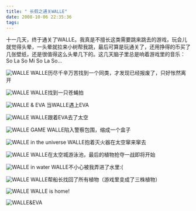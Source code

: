 ```yaml
---
title: " 长假之通关WALLE"
date: 2008-10-06 22:35:36
tags:
---
```


十一几天，终于通关了WALLE。我真是不擅长这类需要跳来跳去的游戏，玩会儿就觉得头晕，一头晕就拉来小树帮我跳，最后可算是玩通关了，还用挣得的币买了几张壁纸，还是很值得这么头晕几下的。这几天脑子里总是响着游戏里的音乐：So La So Mi So La So... 

![WALLE](../../../images/2008/10/collage1.jpg) 
WALLE历尽千辛万苦找到一个同类，才发现已经报废了，只好怅然离开

![WALLE](../../../images/2008/10/snap002461.jpg) 
WALLE找到一只苍蝇拍

![WALLE & EVA](../../../images/2008/10/snap003051.jpg) 
当WALLE遇上EVA

![WALLE](../../../images/2008/10/snap003111.jpg) 
WALLE跟着EVA去了太空

![WALLE GAME](../../../images/2008/10/snap003271.jpg) 
WALLE陷入警察包围，缩成一个盒子

![WALLE in the universe](../../../images/2008/10/snap003321.jpg) 
WALLE抱着灭火器在太空窜来窜去

![WALLE](../../../images/2008/10/snap003511.jpg) 
WALLE在太空城游泳池，最后的植物抢夺一战即将开始

![WALLE in water](../../../images/2008/10/snap003481.jpg) 
WALLE不小心被我弄进了水里:(

![WALLE](../../../images/2008/10/snap003671.jpg) 
WALLE帮船长找回了所有植物（游戏里变成了三株植物）

![WALLE](../../../images/2008/10/snap003641.jpg) 
WALLE is home!

![WALLE&EVA](../../../images/2008/10/snap003831.jpg)